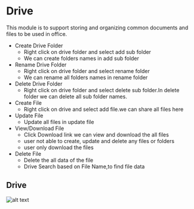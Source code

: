 Drive
===========
This module is to support storing and organizing common documents and files to be used in office.

- Create Drive Folder
    - Right click on drive folder and select add sub folder
    - We can create folders names in add sub folder 
- Rename Drive Folder
    - Right click on drive folder and select rename  folder
    - We can rename all folders names in rename  folder 
- Delete Drive Folder
    - Right click on drive folder and select delete sub folder.In delete folder we can delete all sub folder names.
- Create File
    - Right click on drive and select add file.we can share all files here
- Update File
    - Update all files in update file 
- View/Download File
    - Click Download link we can view and download the all files 
    - user not able to create, update and delete any files or folders 
    - user only download the files
- Delete File
    - Delete the all data of the file
    - Drive Search based on File Name,to find file data 

Drive
----
![alt text](../images/drive-profile.png "Drive")